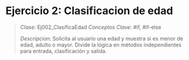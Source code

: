 # Ejercicio 2: Clasificacion de edad
> *Clase:* Ej002_ClasificaEdad
> *Conceptos Clave:* #if, #if-else
>
> *Descripcion:* Solicita al usuario una edad y muestra si es menor de edad, adulto o mayor. Divide la lógica en métodos independientes para entrada, clasificación y salida.